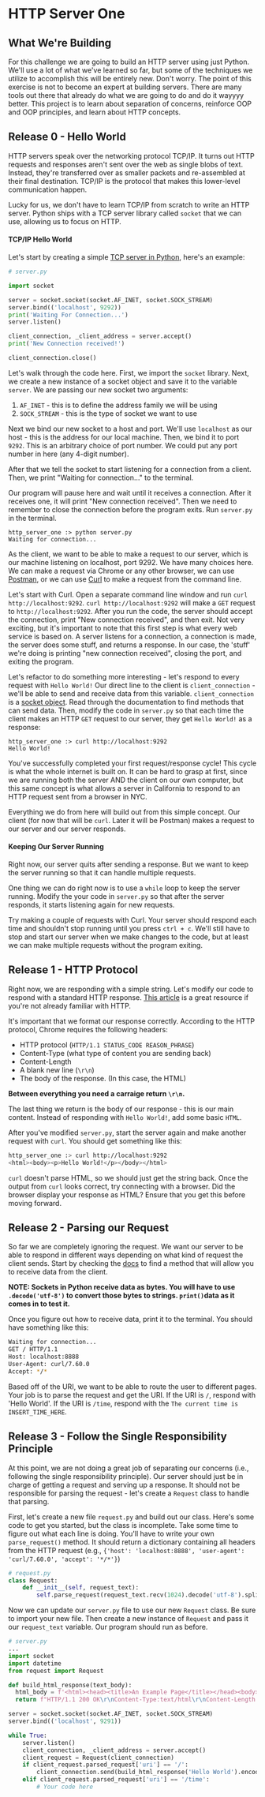 # HTTP Server One

## What We're Building
For this challenge we are going to build an HTTP server using just Python. We'll use a lot of what we've learned so far, but some of the techniques we utilize to accomplish this will be entirely new. Don't worry. The point of this exercise is not to become an expert at building servers. There are many tools out there that already do what we are going to do and do it wayyyy better. This project is to learn about separation of concerns, reinforce OOP and OOP principles, and learn about HTTP concepts.

## Release 0 - Hello World
HTTP servers speak over the networking protocol TCP/IP. It turns out HTTP requests and responses aren't sent over the web as single blobs of text. Instead, they're transferred over as smaller packets and re-assembled at their final destination. TCP/IP is the protocol that makes this lower-level communication happen.

Lucky for us, we don't have to learn TCP/IP from scratch to write an HTTP server. Python ships with a TCP server library called `socket` that we can use, allowing us to focus on HTTP.

#### TCP/IP Hello World
Let's start by creating a simple [TCP server in Python](https://docs.python.org/2/library/socket.html#socket.AF_INET), here's an example:

```Python
# server.py

import socket

server = socket.socket(socket.AF_INET, socket.SOCK_STREAM)
server.bind(('localhost', 9292))
print('Waiting For Connection...')
server.listen()

client_connection, _client_address = server.accept()
print('New Connection received!')

client_connection.close()
```

Let's walk through the code here. First, we import the `socket` library. Next, we create a new instance of a socket object and save it to the variable `server`. We are passing our new socket two arguments:
1. `AF_INET` - this is to define the address family we will be using
2. `SOCK_STREAM` - this is the type of socket we want to use

Next we bind our new socket to a host and port. We'll use `localhost` as our host - this is the address for our local machine. Then, we bind it to port `9292`. This is an arbitrary choice of port number. We could put any port number in here (any 4-digit number). 

After that we tell the socket to start listening for a connection from a client. Then, we print "Waiting for connection..." to the terminal.

Our program will pause here and wait until it receives a connection. After it receives one, it will print "New connection received". Then we need to remember to close the connection before the program exits. Run `server.py` in the terminal. 

```
http_server_one :> python server.py
Waiting for connection...

```

As the client, we want to be able to make a request to our server, which is our machine listening on localhost, port 9292. We have many choices here. We can make a request via Chrome or any other browser, we can use [Postman](https://www.getpostman.com), or we can use [Curl](https://curl.haxx.se/) to make a request from the command line.

Let's start with Curl. Open a separate command line window and run `curl http://localhost:9292`. `curl http://localhost:9292` will make a `GET` request to `http://localhost:9292`. After you run the code, the server should accept the connection, print "New connection received", and then exit. Not very exciting, but it's important to note that this first step is what every web service is based on. A server listens for a connection, a connection is made, the server does some stuff, and returns a response. In our case, the 'stuff' we're doing is printing "new connection received", closing the port, and exiting the program.

Let's refactor to do something more interesting - let's respond to every request with `Hello World!` Our direct line to the client is `client_connection` - we'll be able to send and receive data from this variable. `client_connection` is a [socket object](https://docs.python.org/3/library/socket.html). Read through the documentation to find methods that can send data. Then, modify the code in `server.py` so that each time the client makes an HTTP `GET` request to our server, they get `Hello World!` as a response:

```
http_server_one :> curl http://localhost:9292
Hello World!
``` 

You've successfully completed your first request/response cycle! This cycle is what the whole internet is built on. It can be hard to grasp at first, since we are running both the server AND the client on our own computer, but this same concept is what allows a server in California to respond to an HTTP request sent from a browser in NYC. 

Everything we do from here will build out from this simple concept. Our client (for now that will be `curl`. Later it will be  Postman) makes a request to our server and our server responds. 

#### Keeping Our Server Running
Right now, our server quits after sending a response. But we want to keep the server running so that it can handle multiple requests.

One thing we can do right now is to use a `while` loop to keep the server running. Modify the your code in `server.py` so that after the server responds, it starts listening again for new requests. 

Try making a couple of requests with Curl. Your server should respond each time and shouldn't stop running until you press `ctrl + c`. We'll still have to stop and start our server when we make changes to the code, but at least we can make multiple requests without the program exiting.

## Release 1 - HTTP Protocol
Right now, we are responding with a simple string. Let's modify our code to respond with a standard HTTP response. [This article](https://code.tutsplus.com/tutorials/http-the-protocol-every-web-developer-must-know-part-1--net-31177) is a great resource if you're not already familiar with HTTP.

It's important that we format our response correctly. According to the HTTP protocol, Chrome requires the following headers:
* HTTP protocol (`HTTP/1.1 STATUS_CODE REASON_PHRASE`)
* Content-Type (what type of content you are sending back)
* Content-Length 
* A blank new line (`\r\n`)
* The body of the response. (In this case, the HTML)

**Between everything you need a carraige return `\r\n`.**

The last thing we return is the body of our response - this is our main content. Instead of responding with `Hello World!`, add some basic `HTML`.

After you've modified `server.py`, start the server again and make another request with `curl`. You should get something like this:

```bash
http_server_one :> curl http://localhost:9292
<html><body><p>Hello World!</p></body></html>
```

`curl` doesn't parse HTML, so we should just get the string back. Once the output from `curl` looks correct, try connecting with a browser. Did the browser display your response as HTML? Ensure that you get this before moving forward.

## Release 2 - Parsing our Request
So far we are completely ignoring the request. We want our server to be able to respond in different ways depending on what kind of request the client sends. Start by checking the [docs](https://docs.python.org/3/library/socket.html) to find a method that will allow you to receive data from the client. 

**NOTE: Sockets in Python receive data as bytes. You will have to use `.decode('utf-8')` to convert those bytes to strings. `print()`data as it comes in to test it.**

Once you figure out how to receive data, print it to the terminal. You should have something like this:  

```bash
Waiting for connection...
GET / HTTP/1.1
Host: localhost:8888
User-Agent: curl/7.60.0
Accept: */*
```

Based off of the URI, we want to be able to route the user to different pages. Your job is to parse the request and get the URI. If the URI is `/`, respond with 'Hello World'. If the URI is `/time`, respond with the `The current time is INSERT_TIME_HERE`.

## Release 3 - Follow the Single Responsibility Principle
At this point, we are not doing a great job of separating our concerns (i.e., following the single responsibility principle). Our server should just be in charge of getting a request and serving up a response. It should not be responsible for parsing the request - let's create a `Request` class to handle that parsing.

First, let's create a new file `request.py` and build out our class. Here's some code to get you started, but the class is incomplete. Take some time to figure out what each line is doing. You'll have to write your own `parse_request()` method. It should return a dictionary containing all headers from the HTTP request (e.g., `{'host': 'localhost:8888', 'user-agent': 'curl/7.60.0', 'accept': '*/*'}`)

```Python 
# request.py 
class Request:
    def __init__(self, request_text):
        self.parse_request(request_text.recv(1024).decode('utf-8').split('\r\n'))
```

Now we can update our `server.py` file to use our new `Request` class. Be sure to import your new file. Then create a new instance of `Request` and pass it our `request_text` variable. Our program should run as before. 

```Python
# server.py 
...
import socket
import datetime
from request import Request

def build_html_response(text_body):
  html_body = f'<html><head><title>An Example Page</title></head><body>{text_body}</body></html>'
  return f"HTTP/1.1 200 OK\r\nContent-Type:text/html\r\nContent-Length:{len(html_body)}\r\n\r\n{html_body}"

server = socket.socket(socket.AF_INET, socket.SOCK_STREAM)
server.bind(('localhost', 9291))

while True:
    server.listen()
    client_connection, _client_address = server.accept()
    client_request = Request(client_connection)
    if client_request.parsed_request['uri'] == '/':
        client_connection.send(build_html_response('Hello World').encode())
    elif client_request.parsed_request['uri'] == '/time':
        # Your code here
```
